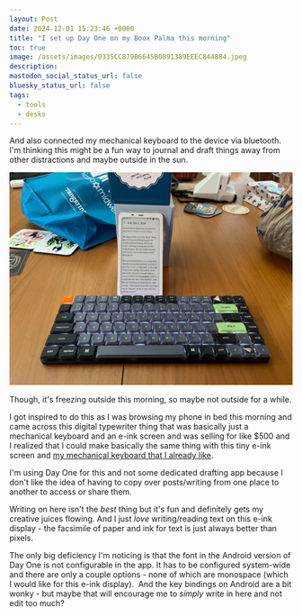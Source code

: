 ```yaml
---
layout: Post
date: 2024-12-01 15:23:46 +0000
title: "I set up Day One on my Boox Palma this morning"
toc: true
image: /assets/images/0335CC879B6645B0891389EEEC844884.jpeg
description: 
mastodon_social_status_url: false
bluesky_status_url: false
tags: 
  - tools
  - desks
---
```


And also connected my mechanical keyboard to the device via bluetooth\. I'm thinking this might be a fun way to journal and draft things away from other distractions and maybe outside in the sun\.

![typing on the boox palma](/assets/images/0335CC879B6645B0891389EEEC844884.jpeg)

Though, it's freezing outside this morning, so maybe not outside for a while\.

I got inspired to do this as I was browsing my phone in bed this morning and came across this digital typewriter thing that was basically just a mechanical keyboard and an e\-ink screen and was selling for like $500 and I realized that I could make basically the same thing with this tiny e\-ink screen and [my mechanical keyboard that I already like](https://www.joshbeckman.org/blog/shopify-keychron-k3-pro)\.

I'm using Day One for this and not some dedicated drafting app because I don't like the idea of having to copy over posts/writing from one place to another to access or share them\.

Writing on here isn't the *best* thing but it's fun and definitely gets my creative juices flowing\. And I just *love* writing/reading text on this e\-ink display \- the facsimile of paper and ink for text is just always better than pixels\.

The only big deficiency I'm noticing is that the font in the Android version of Day One is not configurable in the app\. It has to be configured system\-wide and there are only a couple options \- none of which are monospace \(which I would like for this e\-ink display\)\.  And the key bindings on Android are a bit wonky \- but maybe that will encourage me to *simply* write in here and not edit too much?


